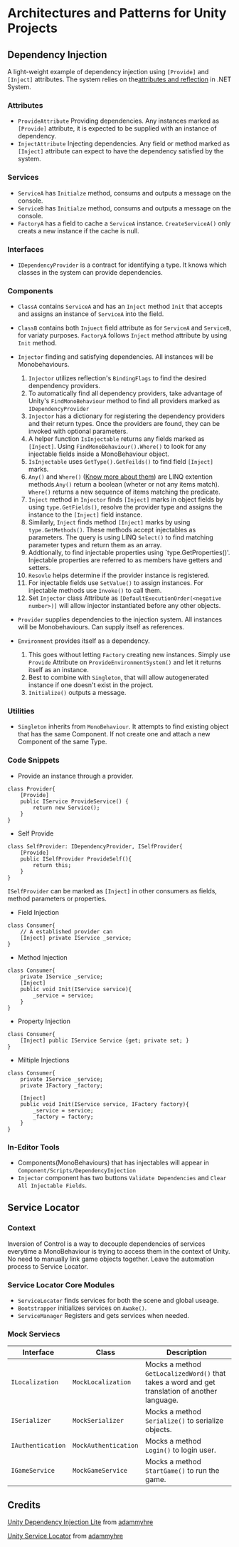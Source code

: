 # Architectures and Patterns for Unity Projects

## Dependency Injection

A light-weight example of dependency injection using `[Provide]` and `[Inject]` attributes.
The system relies on the[attributes and reflection](https://learn.microsoft.com/en-us/dotnet/csharp/advanced-topics/reflection-and-attributes/) in .NET System.

### Attributes

- `ProvideAttribute` Providing dependencies. Any instances marked as `[Provide]` attribute, it is expected to be supplied with an instance of dependency.
- `InjectAttribute` Injecting dependencies. Any field or method marked as `[Inject]` attribute can expect to have the dependency satisfied by the system.

### Services

- `ServiceA` has `Initialze` method, consums and outputs a message on the console.
- `ServiceB` has `Initialze` method, consums and outputs a message on the console.
- `FactoryA` has a field to cache a `ServiceA` instance. `CreateServiceA()` only creats a new instance if the cache is null.

### Interfaces

- `IDependencyProvider` is a contract for identifying a type. It knows which classes in the system can provide dependencies.

### Components

- `ClassA` contains `ServiceA` and has an `Inject` method `Init` that accepts and assigns an instance of `ServiceA` into the field.

- `ClassB` contains both `Injuect` field attribute as for `ServiceA` and `ServiceB`, for variaty purposes. `FactoryA` follows `Inject` method attribute by using `Init` method.

- `Injector` finding and satisfying dependencies. All instances will be Monobehaviours.

  1. `Injector` utilizes reflection's `BindingFlags` to find the desired denpendency providers.
  2. To automatically find all dependency providers, take advantage of Unity's `FindMonoBehaviour` method to find all providers marked as `IDependencyProvider`
  3. `Injector` has a dictionary for registering the dependency providers and their return types. Once the providers are found, they can be invoked with optional parameters.
  4. A helper function `IsInjectable` returns any fields marked as `[Inject]`. Using `FindMonoBehaviour().Where()` to look for any injectable fields inside a MonoBehaviour object.
  5. `IsInjectable` uses `GetType().GetFeilds()` to find field `[Inject]` marks.
  6. `Any()` and `Where()` ([Know more about them](https://stackoverflow.com/questions/3703256/linq-extension-methods-any-vs-where-vs-exists)) are LINQ extention methods.`Any()` return a boolean (wheter or not any items match). `Where()` returns a new sequence of items matching the predicate.
  7. `Inject` method in `Injector` finds `[Inject]` marks in object fields by using `type.GetFields()`, resolve the provider type and assigns the instance to the `[Inject]` field instance.
  8. Similarly, `Inject` finds method `[Inject]` marks by using `type.GetMethods()`. These methods accept injectables as parameters. The query is using LINQ `Select()` to find matching parameter types and return them as an array.
  9. Addtionally, to find injectable properties using `type.GetProperties()'. Injectable properties are referred to as members have getters and setters.
  10. `Resovle` helps determine if the provider instance is registered.
  11. For injectable fields use `SetValue()` to assign instances. For injectable methods use `Invoke()` to call them.
  12. Set `Injector` class Attribute as `[DefaultExecutionOrder(<negative number>)]` will allow injector instantiated before any other objects.

- `Provider` supplies dependencies to the injection system. All instances will be Monobehaviours. Can supply itself as references.

- `Environment` provides itself as a dependency.
  
  1. This goes without letting `Factory` creating new instances. Simply use `Provide` Attribute on `ProvideEnvironmentSystem()` and let it returns itself as an instance.
  2. Best to combine with `Singleton`, that will allow autogenerated instance if one doesn't exist in the project.
  3. `Initialize()` outputs a message.

### Utilities

- `Singleton` inherits from `MonoBehaviour`. It attempts to find existing object that has the same Component. If not create one and attach a new Component of the same Type.

### Code Snippets

- Provide an instance through a provider.

```CSharp
class Provider{
    [Provide]
    public IService ProvideService() {
        return new Service();
    }
}
```

- Self Provide

```CSharp
class SelfProvider: IDependencyProvider, ISelfProvider{
    [Provide]
    public ISelfProvider ProvideSelf(){
        return this;
    }
}
```

`ISelfProvider` can be marked as `[Inject]` in other consumers as fields, method parameters or properties.

- Field Injection

```CSharp
class Consumer{
    // A established provider can 
    [Inject] private IService _service;
}
```

- Method Injection

```CSharp
class Consumer{
    private IService _service;
    [Inject]
    public void Init(IService service){
        _service = service;
    }
}
```

- Property Injection

```CSharp
class Consumer{
    [Inject] public IService Service {get; private set; }
}
```

- Miltiple Injections

```CSharp
class Consumer{
    private IService _service;
    private IFactory _factory;

    [Inject]
    public void Init(IService service, IFactory factory){
        _service = service;
        _factory = factory;
    }
}
```

### In-Editor Tools

- Components(MonoBehaviours) that has injectables will appear in `Component/Scripts/DependencyInjection`
- `Injector` component has two buttons `Validate Dependencies` and `Clear All Injectable Fields`.

## Service Locator

### Context

Inversion of Control is a way to decouple dependencies of services everytime a MonoBehaviour is trying to access them in the context of Unity. No need to manually link game objects together. Leave the automation process to Service Locator.

### Service Locator Core Modules

- `ServiceLocator` finds services for both the scene and global useage.
- `Bootstrapper` initializes services on `Awake()`.
- `ServiceManager` Registers and gets services when needed.

### Mock Serviecs

| Interface | Class | Description |
|--|--|--|
| `ILocalization` | `MockLocalization` | Mocks a method `GetLocalizedWord()` that takes a word and get translation of another language. |
| `ISerializer` | `MockSerializer` | Mocks a method `Serialize()` to serialize objects. |
| `IAuthentication`| `MockAuthentication` | Mocks a method `Login()` to login user. |
| `IGameService`| `MockGameService` | Mocks a method `StartGame()` to run the game. |

## Credits

[Unity Dependency Injection Lite](https://github.com/adammyhre/Unity-Dependency-Injection-Lite/tree/master) from [adammyhre](https://github.com/adammyhre)

[Unity Service Locator](https://github.com/adammyhre/Unity-Service-Locator) from [adammyhre](https://github.com/adammyhre)
